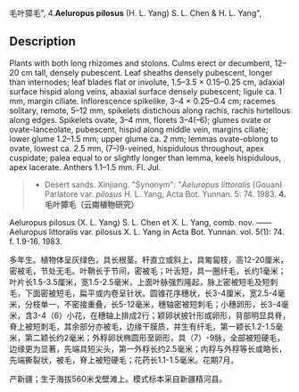 毛叶獐毛",
4.**Aeluropus pilosus** (H. L. Yang) S. L. Chen & H. L. Yang",

## Description
Plants with both long rhizomes and stolons. Culms erect or decumbent, 12–20 cm tall, densely pubescent. Leaf sheaths densely pubescent, longer than internodes; leaf blades flat or involute, 1.5–3.5 × 0.15–0.25 cm, adaxial surface hispid along veins, abaxial surface densely pubescent; ligule ca. 1 mm, margin ciliate. Inflorescence spikelike, 3–4 × 0.25–0.4 cm; racemes solitary, remote, 5–12 mm, spikelets distichous along rachis, rachis hirtellous along edges. Spikelets ovate, 3–4 mm, florets 3–4(–6); glumes ovate or ovate-lanceolate, pubescent, hispid along middle vein, margins ciliate; lower glume 1.2–1.5 mm; upper glume ca. 2 mm; lemmas ovate-oblong to ovate, lowest ca. 2.5 mm, (7–)9-veined, hispidulous throughout, apex cuspidate; palea equal to or slightly longer than lemma, keels hispidulous, apex lacerate. Anthers 1.1–1.5 mm. Fl. Jul.

> * Desert sands. Xinjiang.
  "Synonym": "*Aeluropus littoralis* (Gouan) Parlatore var. *pilosus* H. L. Yang, Acta Bot. Yunnan. 5: 74. 1983.
**4. 毛叶獐毛（云南植物研究）**

Aeluropus pilosus (X. L. Yang) S. L. Chen et X. L. Yang, comb. nov. ——Aeluropus littoralis var. pilosus X. L. Yang in Acta Bot. Yunnan. vol. 5(1): 74. f. 1.9-16. 1983.

多年生。植物体呈灰绿色，具长根茎。秆直立或斜上，具匍匐枝，高12-20厘米，密被毛，节处无毛。叶鞘长于节间，密被毛；叶舌短，具一圈纤毛，长约1毫米；叶片长1.5-3.5厘米，宽1.5-2.5毫米，上面叶脉强烈隆起，脉上密被短毛及短刺毛，下面密被短毛，扁平或内卷呈针状。圆锥花序穗状，长3-4厘米，宽2.5-4毫米，分枝单一，不密接重叠，长5-12毫米，穗轴密被短刺毛；小穗卵形，长3-4毫米，含3-4（6）小花，在穗轴上排成2行；颖卵状披针形或卵形，背部明显具脊，脊上被短刺毛，其余部分亦被毛，边缘干膜质，并生有纤毛，第一颖长1.2-1.5毫米，第二颖长约2毫米；外稃卵状椭圆形至卵形，具（7）-9脉，全部被短硬毛，边缘更为显著，先端具短尖头，第一外稃长约2.5毫米；内稃与外稃等长或略长，先端撕裂状，被毛，脊上被短硬毛；花药长1.1-1.5毫米。花期7月。

产新疆；生于海拔560米戈壁滩上。模式标本采自新疆精河县。
